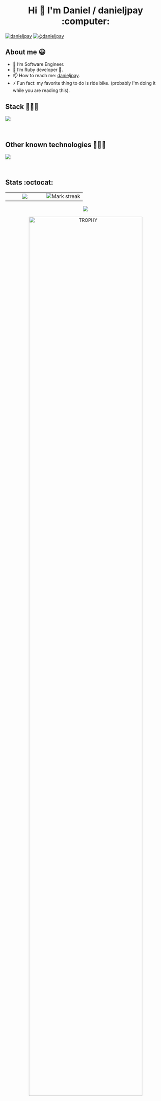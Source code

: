 <h1 align="center">Hi 👋  I'm Daniel / danieljpay :computer: </h1> 

<p align="left">
  <a href="www.linkedin.com/in/danieljpay" target="blank"><img align="center" src="https://img.shields.io/badge/LinkedIn-0077B5?style=for-the-badge&logo=linkedin&logoColor=white" alt="danieljpay"/></a>
  <a href = "mailto:danielj.pay@hotmail.com" target="blank"><img align="center" src="https://img.shields.io/badge/Gmail-D14836?style=for-the-badge&logo=gmail&logoColor=white" alt="@danieljpay"  /></a>
</p>

<h2>About me 😃</h2>

- 🔭 I’m Software Engineer.
- 🌱 I’m Ruby developer 💎.
- 📫 How to reach me: [danieljpay](https://www.linkedin.com/in/danieljpay/).
- ⚡ Fun fact: my favorite thing to do is ride bike. (probably I'm doing it while you are reading this).

<h2 >Stack 👨🏻‍💻</h2>
<p align="left">
  <a href="https://skillicons.dev">
    <img src="https://skillicons.dev/icons?i=html,css,js,jquery,ruby,rails,mysql,git,github,bootstrap,vscode,bash,apple&perline=12" />
  </a>
</p>
<br>

<h2 >Other known technologies 👨🏻‍💻</h2>
<!--tech stack icons-->
<p align="left">
  <a href="https://skillicons.dev">
    <img src="https://skillicons.dev/icons?i=java,php,angular,react,sqlite,gitlab,bitbucket,docker,postman,idea,windows,linux,figma,md,notion&perline=12" />
  </a>
</p>
<br>

<h2>Stats :octocat:</h2>
<!--- stats & Trophy (start) -->
<div align="center">
  <!--- stats (start) -->
  <table align="center">
    <tr>
      <td width="50%" align="center">
        <img src="https://github-readme-stats.vercel.app/api?username=danieljpay&theme=dark&show_icons=true&count_private=true" />
      </td>
      <td width="50%" align="center">
        <img  title="🔥 Get streak stats for your profile at git.io/streak-stats" alt="Mark streak" src="https://github-readme-streak-stats.herokuapp.com/?user=danieljpay&theme=dark&hide_border=false" /> 
      </td>
    </tr>
  </table>
<!--- stats (end) -->
  <img  align="center"  src="https://github-readme-stats.vercel.app/api/wakatime?username=danieljpay&layout=compact&theme=dark"/>
</div>        
<!--- stats (end) -->
<br/>
<!--- trophy (start) -->
<div align=center>
  <a href="https://github.com/ryo-ma/github-profile-trophy" title="Go to Source">
      <img align="center" width=84% src="https://github-profile-trophy.vercel.app/?username=danieljpay&theme=radical&row=1&column=7&margin-h=15&margin-w=5&no-bg=true" alt="TROPHY" />
    </a>
</div>
<!--- trophy (start) -->

